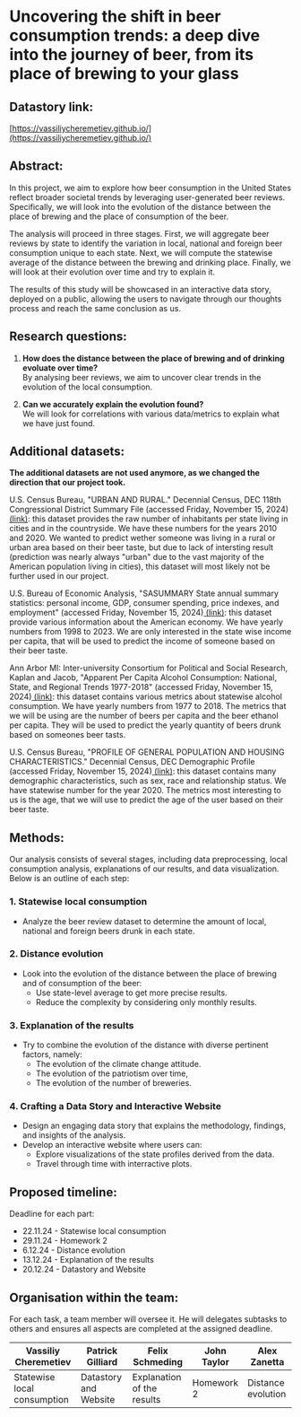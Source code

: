 # Uncovering the shift in beer consumption trends: a deep dive into the journey of beer, from its place of brewing to your glass
## Datastory link:
[https://vassiliycheremetiev.github.io/](https://vassiliycheremetiev.github.io/)
## Abstract: 
In this project, we aim to explore how beer consumption in the United States reflect broader societal trends by leveraging user-generated beer reviews. Specifically, we will look into the evolution of the distance between the place of brewing and the place of consumption of the beer.

The analysis will proceed in three stages. First, we will aggregate beer reviews by state to identify the variation in local, national and foreign beer consumption unique to each state. Next, we will compute the statewise average of the distance between the brewing and drinking place. Finally, we will look at their evolution over time and try to explain it.

The results of this study will be showcased in an interactive data story, deployed on a public, allowing the users to navigate through our thoughts process and reach the same conclusion as us.

## Research questions:
1. **How does the distance between the place of brewing and of drinking evoluate over time?**  
   By analysing beer reviews, we aim to uncover clear trends in the evolution of the local consumption.

2. **Can we accurately explain the evolution found?**  
   We will look for correlations with various data/metrics to explain what we have just found.

## Additional datasets:
**The additional datasets are not used anymore, as we changed the direction that our project took.**

U.S. Census Bureau, "URBAN AND RURAL." Decennial Census, DEC 118th Congressional District Summary File (accessed Friday, November 15, 2024)[ (link)](https://data.census.gov/table/DECENNIALCD1182020.H2?q=rural): this dataset provides the raw number of inhabitants per state living in cities and in the countryside. We have these numbers for the years 2010 and 2020. We wanted to predict wether someone was living in a rural or urban area based on their beer taste, but due to lack of intersting result (prediction was nearly always "urban" due to the vast majority of the American population living in cities), this dataset will most likely not be further used in our project.

U.S. Bureau of Economic Analysis, "SASUMMARY State annual summary statistics: personal income, GDP, consumer spending, price indexes, and employment" (accessed Friday, November 15, 2024)[ (link)](https://apps.bea.gov/itable/?ReqID=70&step=1#eyJhcHBpZCI6NzAsInN0ZXBzIjpbMSwyOSwyNSwzMSwyNiwyNywzMF0sImRhdGEiOltbIlRhYmxlSWQiLCI2MDAiXSxbIk1ham9yX0FyZWEiLCIwIl0sWyJTdGF0ZSIsWyIwIl1dLFsiQXJlYSIsWyJYWCJdXSxbIlN0YXRpc3RpYyIsWyItMSJdXSxbIlVuaXRfb2ZfbWVhc3VyZSIsIkxldmVscyJdLFsiWWVhciIsWyItMSJdXSxbIlllYXJCZWdpbiIsIi0xIl0sWyJZZWFyX0VuZCIsIi0xIl1dfQ==): this dataset provide various information about the American economy. We have yearly numbers from 1998 to 2023. We are only interested in the state wise income per capita, that will be used to predict the income of someone based on their beer taste.

Ann Arbor MI: Inter-university Consortium for Political and Social Research, Kaplan and Jacob, "Apparent Per Capita Alcohol Consumption: National, State, and Regional Trends 1977-2018" (accessed Friday, November 15, 2024)[ (link)](https://doi.org/10.3886/E105583V5-82040): this dataset contains various metrics about statewise alcohol consumption. We have yearly numbers from 1977 to 2018. The metrics that we will be using are the number of beers per capita and the beer ethanol per capita. They will be used to predict the yearly quantity of beers drunk based on someones beer tasts.

U.S. Census Bureau, "PROFILE OF GENERAL POPULATION AND HOUSING CHARACTERISTICS." Decennial Census, DEC Demographic Profile (accessed Friday, November 15, 2024)[ (link)](https://data.census.gov/table/DECENNIALDP2020.DP1?q=decenial%20census&g=010XX00US$0400000_9500000US5699999): this dataset contains many demographic characteristics, such as sex, race and relationship status. We have statewise number for the year 2020. The metrics most interesting to us is the age, that we will use to predict the age of the user based on their beer taste.


## Methods:

Our analysis consists of several stages, including data preprocessing, local consumption analysis, explanations of our results, and data visualization. Below is an outline of each step:

### 1. Statewise local consumption
- Analyze the beer review dataset to determine the amount of local, national and foreign beers drunk in each state.

### 2. Distance evolution
- Look into the evolution of the distance between the place of brewing and of consumption of the beer: 
  - Use state-level average to get more precise results.
  - Reduce the complexity by considering only monthly results.

### 3. Explanation of the results
- Try to combine the evolution of the distance with diverse pertinent factors, namely:
   - The evolution of the climate change attitude.
   - The evolution of the patriotism over time,
   - The evolution of the number of breweries.

### 4. Crafting a Data Story and Interactive Website
- Design an engaging data story that explains the methodology, findings, and insights of the analysis.
- Develop an interactive website where users can:
  - Explore visualizations of the state profiles derived from the data.
  - Travel through time with interractive plots.


## Proposed timeline:
Deadline for each part:
- 22.11.24 - Statewise local consumption
- 29.11.24 - Homework 2
- 6.12.24 - Distance evolution
- 13.12.24 - Explanation of the results
- 20.12.24 - Datastory and Website
  
## Organisation within the team:

For each task, a team member will oversee it. He will delegates subtasks to others and ensures all aspects are completed at the assigned deadline.

| Vassiliy Cheremetiev        | Patrick Gilliard      | Felix Schmeding            | John Taylor | Alex Zanetta            |
|-----------------------------|-----------------------|----------------------------|-------------|-------------------|
| Statewise local consumption | Datastory and Website | Explanation of the results | Homework 2  | Distance evolution |
